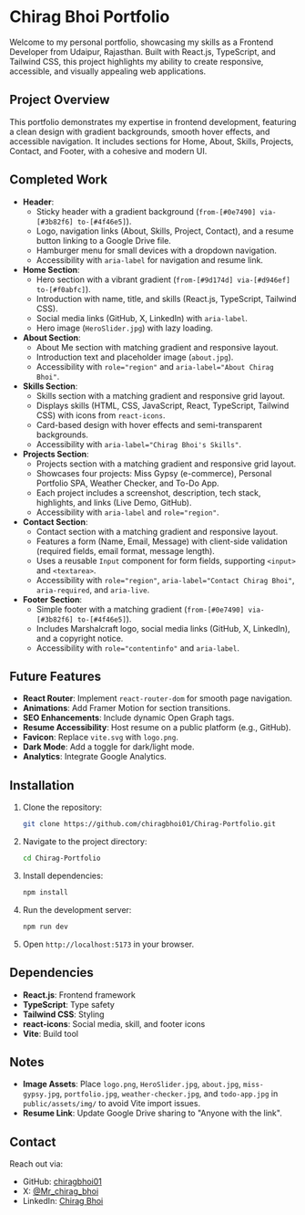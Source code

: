 # Chirag Bhoi Portfolio

Welcome to my personal portfolio, showcasing my skills as a Frontend Developer from Udaipur, Rajasthan. Built with React.js, TypeScript, and Tailwind CSS, this project highlights my ability to create responsive, accessible, and visually appealing web applications.

## Project Overview

This portfolio demonstrates my expertise in frontend development, featuring a clean design with gradient backgrounds, smooth hover effects, and accessible navigation. It includes sections for Home, About, Skills, Projects, Contact, and Footer, with a cohesive and modern UI.

## Completed Work

- **Header**:
  - Sticky header with a gradient background (`from-[#0e7490] via-[#3b82f6] to-[#4f46e5]`).
  - Logo, navigation links (About, Skills, Project, Contact), and a resume button linking to a Google Drive file.
  - Hamburger menu for small devices with a dropdown navigation.
  - Accessibility with `aria-label` for navigation and resume link.
- **Home Section**:
  - Hero section with a vibrant gradient (`from-[#9d174d] via-[#d946ef] to-[#f0abfc]`).
  - Introduction with name, title, and skills (React.js, TypeScript, Tailwind CSS).
  - Social media links (GitHub, X, LinkedIn) with `aria-label`.
  - Hero image (`HeroSlider.jpg`) with lazy loading.
- **About Section**:
  - About Me section with matching gradient and responsive layout.
  - Introduction text and placeholder image (`about.jpg`).
  - Accessibility with `role="region"` and `aria-label="About Chirag Bhoi"`.
- **Skills Section**:
  - Skills section with a matching gradient and responsive grid layout.
  - Displays skills (HTML, CSS, JavaScript, React, TypeScript, Tailwind CSS) with icons from `react-icons`.
  - Card-based design with hover effects and semi-transparent backgrounds.
  - Accessibility with `aria-label="Chirag Bhoi's Skills"`.
- **Projects Section**:
  - Projects section with a matching gradient and responsive grid layout.
  - Showcases four projects: Miss Gypsy (e-commerce), Personal Portfolio SPA, Weather Checker, and To-Do App.
  - Each project includes a screenshot, description, tech stack, highlights, and links (Live Demo, GitHub).
  - Accessibility with `aria-label` and `role="region"`.
- **Contact Section**:
  - Contact section with a matching gradient and responsive layout.
  - Features a form (Name, Email, Message) with client-side validation (required fields, email format, message length).
  - Uses a reusable `Input` component for form fields, supporting `<input>` and `<textarea>`.
  - Accessibility with `role="region"`, `aria-label="Contact Chirag Bhoi"`, `aria-required`, and `aria-live`.
- **Footer Section**:
  - Simple footer with a matching gradient (`from-[#0e7490] via-[#3b82f6] to-[#4f46e5]`).
  - Includes Marshalcraft logo, social media links (GitHub, X, LinkedIn), and a copyright notice.
  - Accessibility with `role="contentinfo"` and `aria-label`.

## Future Features

- **React Router**: Implement `react-router-dom` for smooth page navigation.
- **Animations**: Add Framer Motion for section transitions.
- **SEO Enhancements**: Include dynamic Open Graph tags.
- **Resume Accessibility**: Host resume on a public platform (e.g., GitHub).
- **Favicon**: Replace `vite.svg` with `logo.png`.
- **Dark Mode**: Add a toggle for dark/light mode.
- **Analytics**: Integrate Google Analytics.

## Installation

1. Clone the repository:
   ```bash
   git clone https://github.com/chiragbhoi01/Chirag-Portfolio.git
   ```
2. Navigate to the project directory:
   ```bash
   cd Chirag-Portfolio
   ```
3. Install dependencies:
   ```bash
   npm install
   ```
4. Run the development server:
   ```bash
   npm run dev
   ```
5. Open `http://localhost:5173` in your browser.

## Dependencies

- **React.js**: Frontend framework
- **TypeScript**: Type safety
- **Tailwind CSS**: Styling
- **react-icons**: Social media, skill, and footer icons
- **Vite**: Build tool

## Notes

- **Image Assets**: Place `logo.png`, `HeroSlider.jpg`, `about.jpg`, `miss-gypsy.jpg`, `portfolio.jpg`, `weather-checker.jpg`, and `todo-app.jpg` in `public/assets/img/` to avoid Vite import issues.
- **Resume Link**: Update Google Drive sharing to "Anyone with the link".

## Contact

Reach out via:
- GitHub: [chiragbhoi01](https://github.com/chiragbhoi01)
- X: [@Mr_chirag_bhoi](https://x.com/Mr_chirag_bhoi)
- LinkedIn: [Chirag Bhoi](https://www.linkedin.com/in/chirag-bhoi-90b89b1b1)